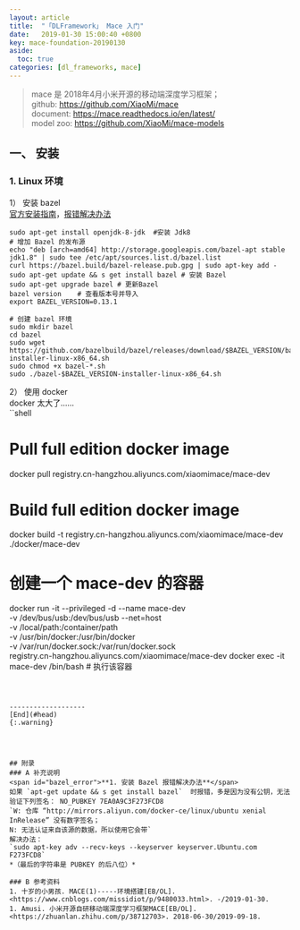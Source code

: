 ```yaml
---
layout: article
title:  "「DLFramework」 Mace 入门"
date:   2019-01-30 15:00:40 +0800
key: mace-foundation-20190130
aside:
  toc: true
categories: [dl_frameworks, mace]
---
```

<span id='head'></span>  
> mace 是 2018年4月小米开源的移动端深度学习框架；  
github: <https://github.com/XiaoMi/mace>  
document: <https://mace.readthedocs.io/en/latest/>  
model zoo: <https://github.com/XiaoMi/mace-models>  


<!--more-->   
## 一、 安装  
### 1. Linux 环境  
1） 安装 bazel   
[官方安装指南](https://docs.bazel.build/versions/master/install.html)，[报错解决办法](hk)  

```shell
sudo apt-get install openjdk-8-jdk  #安装 Jdk8
# 增加 Bazel 的发布源
echo "deb [arch=amd64] http://storage.googleapis.com/bazel-apt stable jdk1.8" | sudo tee /etc/apt/sources.list.d/bazel.list
curl https://bazel.build/bazel-release.pub.gpg | sudo apt-key add -
sudo apt-get update && s get install bazel # 安装 Bazel
sudo apt-get upgrade bazel # 更新Bazel
bazel version    # 查看版本号并导入
export BAZEL_VERSION=0.13.1  

# 创建 bazel 环境
sudo mkdir bazel
cd bazel
sudo wget https://github.com/bazelbuild/bazel/releases/download/$BAZEL_VERSION/bazel-$BAZEL_VERSION-installer-linux-x86_64.sh
sudo chmod +x bazel-*.sh
sudo ./bazel-$BAZEL_VERSION-installer-linux-x86_64.sh
```

2） 使用 docker  
docker 太大了……  
``shell
# Pull full edition docker image
docker pull registry.cn-hangzhou.aliyuncs.com/xiaomimace/mace-dev
# Build full edition docker image
docker build -t registry.cn-hangzhou.aliyuncs.com/xiaomimace/mace-dev ./docker/mace-dev

# 创建一个 mace-dev 的容器
docker run -it --privileged -d --name mace-dev \
           -v /dev/bus/usb:/dev/bus/usb --net=host \
           -v /local/path:/container/path \
           -v /usr/bin/docker:/usr/bin/docker \
           -v /var/run/docker.sock:/var/run/docker.sock \
           registry.cn-hangzhou.aliyuncs.com/xiaomimace/mace-dev
docker exec -it mace-dev /bin/bash    #  执行该容器
```



-------------------  
[End](#head)
{:.warning}  




## 附录
### A 补充说明
<span id="bazel_error">**1. 安装 Bazel 报错解决办法**</span>  
如果 `apt-get update && s get install bazel`  时报错，多是因为没有公钥，无法验证下列签名： NO_PUBKEY 7EA0A9C3F273FCD8
`W: 仓库 “http://mirrors.aliyun.com/docker-ce/linux/ubuntu xenial InRelease” 没有数字签名；
N: 无法认证来自该源的数据，所以使用它会带`  
解决办法：  
`sudo apt-key adv --recv-keys --keyserver keyserver.Ubuntu.com F273FCD8`    
*（最后的字符串是 PUBKEY 的后八位）*    

### B 参考资料
1. 十岁的小男孩. MACE(1)-----环境搭建[EB/OL]. <https://www.cnblogs.com/missidiot/p/9480033.html>. -/2019-01-30.  
1. Amusi. 小米开源自研移动端深度学习框架MACE[EB/OL]. <https://zhuanlan.zhihu.com/p/38712703>. 2018-06-30/2019-09-18.     
